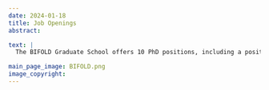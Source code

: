 ```yaml
---
date: 2024-01-18
title: Job Openings
abstract:

text: |
  The BIFOLD Graduate School offers 10 PhD positions, including a position on the topics of machine learning and data management for EO to join our team. For more information, please visit <a href="https://www.jobs.tu-berlin.de/en/job-postings/176510?filter%5Bfulltextsearch%5D=bifold" target="_blank">this link</a>.

main_page_image: BIFOLD.png
image_copyright:
---
```

